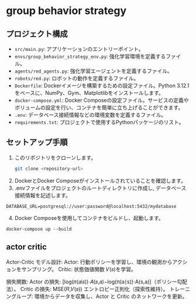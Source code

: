 # group behavior strategy

## プロジェクト構成

- `src/main.py`: アプリケーションのエントリーポイント。
- `envs/group_behavior_strategy_env.py`: 強化学習環境を定義するファイル。
- `agents/red_agents.py`: 強化学習エージェントを定義するファイル。
- `robots/red.py`: ロボットの動作を定義するファイル。
- `Dockerfile`: Dockerイメージを構築するための設定ファイル。Python 3.12.1をベースに、NumPy、Gym、Matplotlibをインストールします。
- `docker-compose.yml`: Docker Composeの設定ファイル。サービスの定義やボリュームの設定を行い、コンテナを簡単に立ち上げることができます。
- `.env`: データベース接続情報などの環境変数を定義するファイル。
- `requirements.txt`: プロジェクトで使用するPythonパッケージのリスト。

## セットアップ手順

1. このリポジトリをクローンします。
   ```sh
   git clone <repository-url>
2. DockerとDocker Composeがインストールされていることを確認します。
3. .envファイルをプロジェクトのルートディレクトリに作成し, データベース接続情報を記述します。
```
DATABASE_URL=postgresql://user:password@localhost:5432/mydatabase
```
4. Docker Composeを使用してコンテナをビルドし、起動します。
```
docker-compose up --build
```

## actor critic
Actor-Critic モデル設計:
Actor: 行動ポリシーを学習し、環境の観測からアクションをサンプリング。
Critic: 状態価値関数 𝑉(𝑠)を学習。

損失関数:
Actor の損失: \[log(𝜋(𝑎∣𝑠))⋅𝐴(𝑠,𝑎)−log(π(a∣s))⋅A(s,a)\]（ポリシー勾配法）。
Critic の損失: MSE(𝑅,𝑉(𝑠))
エントロピー正則化（探索性維持）。
トレーニングループ:
環境からデータを収集し、Actor と Critic のネットワークを更新。